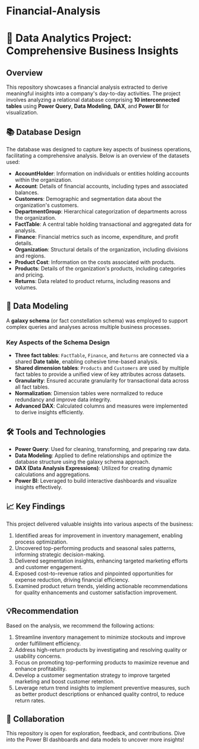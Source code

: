 # Financial-Analysis
# 🚀 Data Analytics Project: Comprehensive Business Insights  

## Overview  
This repository showcases a financial analysis extracted to derive meaningful insights into a company's day-to-day activities. The project involves analyzing a relational database comprising **10 interconnected tables** using **Power Query**, **Data Modeling**, **DAX**, and **Power BI** for visualization.  

## 📚 Database Design  
The database was designed to capture key aspects of business operations, facilitating a comprehensive analysis. Below is an overview of the datasets used:  

- **AccountHolder**: Information on individuals or entities holding accounts within the organization.  
- **Account**: Details of financial accounts, including types and associated balances.  
- **Customers**: Demographic and segmentation data about the organization's customers.  
- **DepartmentGroup**: Hierarchical categorization of departments across the organization.  
- **FactTable**: A central table holding transactional and aggregated data for analysis.  
- **Finance**: Financial metrics such as income, expenditure, and profit details.  
- **Organization**: Structural details of the organization, including divisions and regions.  
- **Product Cost**: Information on the costs associated with products.  
- **Products**: Details of the organization's products, including categories and pricing.  
- **Returns**: Data related to product returns, including reasons and volumes.  

## 🔗 Data Modeling  
A **galaxy schema** (or fact constellation schema) was employed to support complex queries and analyses across multiple business processes.  

### Key Aspects of the Schema Design  
- **Three fact tables**: `FactTable`, `Finance`, and `Returns` are connected via a shared **Date table**, enabling cohesive time-based analysis.  
- **Shared dimension tables**: `Products` and `Customers` are used by multiple fact tables to provide a unified view of key attributes across datasets.  
- **Granularity**: Ensured accurate granularity for transactional data across all fact tables.  
- **Normalization**: Dimension tables were normalized to reduce redundancy and improve data integrity.  
- **Advanced DAX**: Calculated columns and measures were implemented to derive insights efficiently.  

## 🛠 Tools and Technologies  
- **Power Query**: Used for cleaning, transforming, and preparing raw data.  
- **Data Modeling**: Applied to define relationships and optimize the database structure using the galaxy schema approach.  
- **DAX (Data Analysis Expressions)**: Utilized for creating dynamic calculations and aggregations.  
- **Power BI**: Leveraged to build interactive dashboards and visualize insights effectively.  

## 📈 Key Findings  
This project delivered valuable insights into various aspects of the business:  

1. Identified areas for improvement in inventory management, enabling process optimization. 
2. Uncovered top-performing products and seasonal sales patterns, informing strategic decision-making.
3. Delivered segmentation insights, enhancing targeted marketing efforts and customer engagement.  
4. Exposed cost-to-revenue ratios and pinpointed opportunities for expense reduction, driving financial efficiency.
5. Examined product return trends, yielding actionable recommendations for quality enhancements and customer satisfaction improvement.

## 💡Recommendation
Based on the analysis, we recommend the following actions:

1. Streamline inventory management to minimize stockouts and improve order fulfillment efficiency.
2. Address high-return products by investigating and resolving quality or usability concerns.
3. Focus on promoting top-performing products to maximize revenue and enhance profitability.
4. Develop a customer segmentation strategy to improve targeted marketing and boost customer retention.
5. Leverage return trend insights to implement preventive measures, such as better product descriptions or enhanced quality control, to reduce return rates.

## 🤝 Collaboration  
This repository is open for exploration, feedback, and contributions. Dive into the Power BI dashboards and data models to uncover more insights!  
